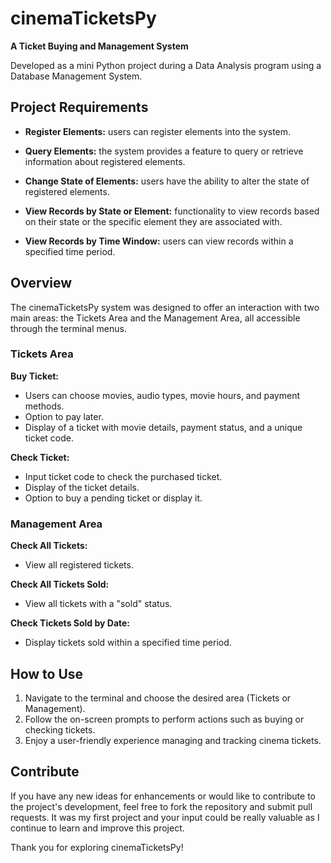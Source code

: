 # cinemaTicketsPy

**A Ticket Buying and Management System**

Developed as a mini Python project during a Data Analysis program using a Database Management System.

## Project Requirements

  - **Register Elements:** users can register elements into the system.

  - **Query Elements:** the system provides a feature to query or retrieve information about registered elements.

  - **Change State of Elements:** users have the ability to alter the state of registered elements.

  - **View Records by State or Element:** functionality to view records based on their state or the specific element they are associated with.

  - **View Records by Time Window:** users can view records within a specified time period.

## Overview

The cinemaTicketsPy system was designed to offer an interaction with two main areas: the Tickets Area and the Management Area, all accessible through the terminal menus.

### Tickets Area

**Buy Ticket:**
  - Users can choose movies, audio types, movie hours, and payment methods.
  - Option to pay later.
  - Display of a ticket with movie details, payment status, and a unique ticket code.

**Check Ticket:**
  - Input ticket code to check the purchased ticket.
  - Display of the ticket details.
  - Option to buy a pending ticket or display it.

### Management Area

**Check All Tickets:**
  - View all registered tickets.

**Check All Tickets Sold:**
  - View all tickets with a "sold" status.

**Check Tickets Sold by Date:**
  - Display tickets sold within a specified time period.

## How to Use

1. Navigate to the terminal and choose the desired area (Tickets or Management).
2. Follow the on-screen prompts to perform actions such as buying or checking tickets.
3. Enjoy a user-friendly experience managing and tracking cinema tickets.

## Contribute

If you have any new ideas for enhancements or would like to contribute to the project's development, feel free to fork the repository and submit pull requests. It was my first project and your input could be really valuable as I continue to learn and improve this project.

Thank you for exploring cinemaTicketsPy!